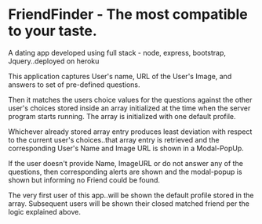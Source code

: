 # FriendFinder - The most compatible to your taste.

A dating app developed using full stack - node, express, bootstrap, Jquery..deployed on heroku

This application captures User's name, URL of the User's Image, and answers to set of pre-defined questions.

Then it matches the users choice values for the questions against the other user's choices stored inside an array initialized at the time when the server program starts running. The array is initialized with one default profile.

Whichever already stored array entry produces least deviation with respect to the current user's choices..that array entry is retrieved and the corresponding User's Name and Image URL is shown in a Modal-PopUp.

If the user doesn't provide Name, ImageURL or do not answer any of the questions, then corresponding alerts are shown and the modal-popup is shown but informing no Friend could be found.

The very first user of this app..will be shown the default profile stored in the array. Subsequent users will be shown their closed matched friend per the logic explained above. 